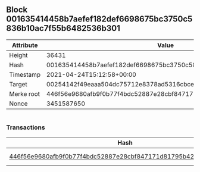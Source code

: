 ## Block 001635414458b7aefef182def6698675bc3750c5836b10ac7f55b6482536b301

Attribute | Value
--- | ---
Height | 36431
Hash | 001635414458b7aefef182def6698675bc3750c5836b10ac7f55b6482536b301
Timestamp | 2021-04-24T15:12:58+00:00
Target | 00254142f49eaaa504dc75712e8378ad5316cbcead634704b3734b6271167cc4
Merke root | 446f56e9680afb9f0b77f4bdc52887e28cbf847171d81795b4290f96855078f7
Nonce | 3451587650

```

```

### Transactions

Hash | Amount
--- | ---
[446f56e9680afb9f0b77f4bdc52887e28cbf847171d81795b4290f96855078f7](446f56e9680afb9f0b77f4bdc52887e28cbf847171d81795b4290f96855078f7.md) | 10.00000000 SKEPTI 
